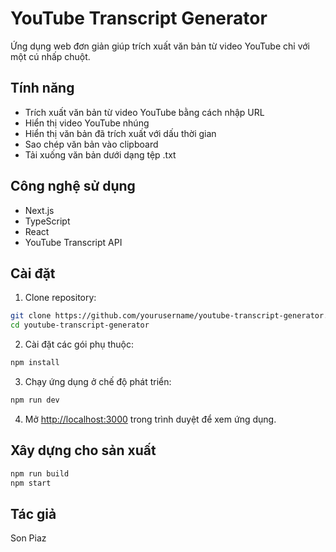 # YouTube Transcript Generator

Ứng dụng web đơn giản giúp trích xuất văn bản từ video YouTube chỉ với một cú nhấp chuột.

## Tính năng

- Trích xuất văn bản từ video YouTube bằng cách nhập URL
- Hiển thị video YouTube nhúng
- Hiển thị văn bản đã trích xuất với dấu thời gian
- Sao chép văn bản vào clipboard
- Tải xuống văn bản dưới dạng tệp .txt

## Công nghệ sử dụng

- Next.js
- TypeScript
- React
- YouTube Transcript API

## Cài đặt

1. Clone repository:
```bash
git clone https://github.com/yourusername/youtube-transcript-generator.git
cd youtube-transcript-generator
```

2. Cài đặt các gói phụ thuộc:
```bash
npm install
```

3. Chạy ứng dụng ở chế độ phát triển:
```bash
npm run dev
```

4. Mở [http://localhost:3000](http://localhost:3000) trong trình duyệt để xem ứng dụng.

## Xây dựng cho sản xuất

```bash
npm run build
npm start
```

## Tác giả

Son Piaz 